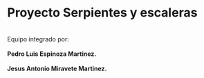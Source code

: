 # Proyecto Serpientes y escaleras
<br>Equipo integrado por:</br>
<br><b>Pedro Luis Espinoza Martinez.</b></br>
<br><b>Jesus Antonio Miravete Martinez.</b></br>
